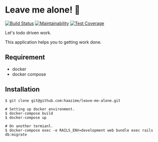# Leave me alone! 👏 

[![Build Status](https://travis-ci.org/haazime/leave-me-alone.svg?branch=master)](https://travis-ci.org/haazime/leave-me-alone)
[![Maintainability](https://api.codeclimate.com/v1/badges/5cd2a944f159734024b7/maintainability)](https://codeclimate.com/github/haazime/leave-me-alone/maintainability)
[![Test Coverage](https://api.codeclimate.com/v1/badges/5cd2a944f159734024b7/test_coverage)](https://codeclimate.com/github/haazime/leave-me-alone/test_coverage)

Let's todo driven work.

This application helps you to getting work done.

## Requirement

- docker
- docker compose

## Installation

``` console
$ git clone git@github.com:haazime/leave-me-alone.git

# Setting up docker environment.
$ docker-compose build
$ docker-compose up

# On another termianl.
$ docker-compose exec -e RAILS_ENV=development web bundle exec rails db:migrate
```

